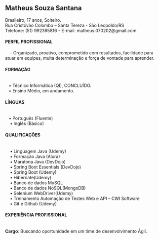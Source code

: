 <h2><b>Matheus Souza Santana </b></h2>
Brasileiro, 17 anos, Solteiro.<br>
Rua Cristóvão Colombo – Santa Tereza - São Leopoldo/RS <br>
Telefone: (51) 992365816 - E-mail: matheus.070202@gmail.com <br>
<h4><b>PERFIL PROFISSIONAL</b></h4>
&nbsp;&nbsp;&nbsp;      -  Organizado, proativo, comprometido com resultados, facilidade para atuar em equipes, muita determinação e força de vontade para aprender.

<h4><b>FORMAÇÃO</b></h4><br>
    &nbsp;&nbsp;&nbsp;• Técnico Informática (QI), CONCLUÍDO.<br>
    &nbsp;&nbsp;&nbsp;• Ensino Médio, em andamento.<br>
<h4><b>LÍNGUAS</b></h4><br>
    &nbsp;&nbsp;&nbsp;• Português (Fluente)<br>
   &nbsp;&nbsp;&nbsp; • Inglês (Básico)<br>
<h4><b>QUALIFICAÇÕES</b></h4><br>
   &nbsp;&nbsp;&nbsp; • Linguagem Java (Udemy)<br>
  &nbsp;&nbsp;&nbsp;  • Formação Java (Alura)<br>
 &nbsp;&nbsp;&nbsp;   • Maratona Java (DevDojo)<br>
  &nbsp;&nbsp;&nbsp;  • Spring Boot Essentials (DevDojo)<br>
&nbsp;&nbsp;&nbsp;    • Spring Boot (Udemy)<br>
   &nbsp;&nbsp;&nbsp; • Hibernate(Udemy)<br>
&nbsp;&nbsp;&nbsp;    • Banco de dados MySQL <br>
&nbsp;&nbsp;&nbsp;    • Banco de dados NoSQL(MongoDB)<br>
 &nbsp;&nbsp;&nbsp;   • Selenium WebDriver(Udemy)<br>
  &nbsp;&nbsp;&nbsp;  • Treinamento Automação de Testes Web e API – CWI Software<br>
&nbsp;&nbsp;&nbsp;    • Git e Github (Udemy)<br>
<h4><b>EXPERIÊNCIA PROFISSIONAL</b></h4><br>
<b>Cargo</b>: Buscando oportunidade em um time de desenvolvimento Ágil.
